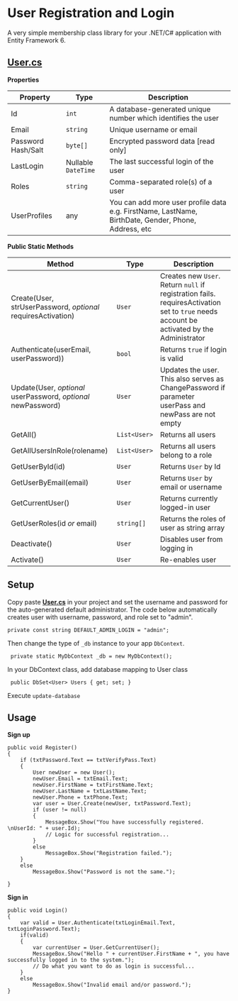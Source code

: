 # User Registration and Login 
A very simple membership class library for your .NET/C# application with Entity Framework 6.

## [User.cs](https://github.com/aspdotnetgabs/GabsWinformEF/blob/UserAuth/GabsWinformEF/Models/User.cs)
**Properties**

|  Property | Type  |  Description |
|---|---|---|
| Id  |  `int` | A database-generated unique number which identifies the user  |
|  Email | `string`  | Unique username or email  |
|  Password Hash/Salt | `byte[]`  |  Encrypted password data [read only] |
|  LastLogin | Nullable `DateTime`  | The last successful login of the user  |
| Roles  |  `string` | Comma-separated role(s) of a user  |
|  UserProfiles | any  | You can add more user profile data e.g. FirstName, LastName, BirthDate, Gender, Phone, Address, etc  |

**Public Static Methods**

|  Method |  Type | Description  |
|---|---|---|
| Create(User, strUserPassword, *optional* requiresActivation)  |  `User` |  Creates new `User`. Return `null` if registration fails. requiresActivation set to `true` needs account be activated by the Administrator |
|  Authenticate(userEmail, userPassword)) |  `bool` | Returns `true` if login is valid  |
|  Update(User, *optional* userPassword, *optional* newPassword) | `User`  | Updates the user. This also serves as ChangePassword if parameter userPass and newPass are not empty  |
|  GetAll() | `List<User>`  | Returns all users  |
|  GetAllUsersInRole(rolename) | `List<User>`  | Returns all users belong to a role  |
|  GetUserById(id) | `User`  | Returns `User` by Id |
|  GetUserByEmail(email) | `User`  | Returns `User` by email or username |
|  GetCurrentUser() | `User`  | Returns currently logged-in user |
|  GetUserRoles(id *or* email) | `string[]`  | Returns the roles of user as string array |
|  Deactivate() | `User`  | Disables user from logging in  |
|  Activate() | `User`  | Re-enables user  |

## Setup
Copy paste **[User.cs](https://raw.githubusercontent.com/aspdotnetgabs/GabsWinformEF/UserAuth/GabsWinformEF/Models/User.cs)** in your project and set the username and password for the auto-generated default administrator. The code below automatically creates user with username, password, and role set to "admin".

    private const string DEFAULT_ADMIN_LOGIN = "admin";

Then change the type of `_db` instance to your app `DbContext`.

     private static MyDbContext _db = new MyDbContext();

In your DbContext class, add database mapping to User class

     public DbSet<User> Users { get; set; }

Execute `update-database`

## Usage
**Sign up**

    public void Register()
    {
        if (txtPassword.Text == txtVerifyPass.Text)
        {
            User newUser = new User();
            newUser.Email = txtEmail.Text;
            newUser.FirstName = txtFirstName.Text;
            newUser.LastName = txtLastName.Text;
            newUser.Phone = txtPhone.Text;
            var user = User.Create(newUser, txtPassword.Text);
            if (user != null)
            {
                MessageBox.Show("You have successfully registered. \nUserId: " + user.Id);
                // Logic for successful registration...
            }
            else
                MessageBox.Show("Registration failed.");
        }
        else
            MessageBox.Show("Password is not the same.");

    }

**Sign in**

    public void Login()
    {
        var valid = User.Authenticate(txtLoginEmail.Text, txtLoginPassword.Text);
        if(valid)
        {
            var currentUser = User.GetCurrentUser();
            MessageBox.Show("Hello " + currentUser.FirstName + ", you have successfully logged in to the system.");
            // Do what you want to do as login is successful...
        }
        else
            MessageBox.Show("Invalid email and/or password.");
    }
